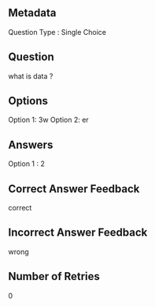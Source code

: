 ## Metadata
Question Type : Single Choice

## Question
what is data ?

## Options
Option 1: 3w
Option 2: er

## Answers
Option 1 : 2

## Correct Answer Feedback
correct

## Incorrect Answer Feedback
wrong

## Number of Retries
0

